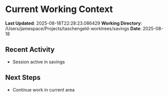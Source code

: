 # Current Working Context

**Last Updated**: 2025-08-18T22:28:23.086429
**Working Directory**: /Users/jamespace/Projects/taschengeld-worktrees/savings
**Date**: 2025-08-18

## Recent Activity
- Session active in savings

## Next Steps
- Continue work in current area
